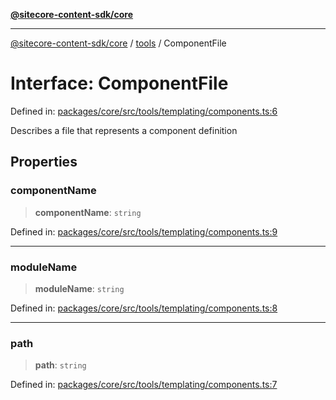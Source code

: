 [**@sitecore-content-sdk/core**](../../README.md)

***

[@sitecore-content-sdk/core](../../README.md) / [tools](../README.md) / ComponentFile

# Interface: ComponentFile

Defined in: [packages/core/src/tools/templating/components.ts:6](https://github.com/Sitecore/xmc-jss-dev/blob/2d716c1b15bc7f650cb9eb490f393fec3b1f4809/packages/core/src/tools/templating/components.ts#L6)

Describes a file that represents a component definition

## Properties

### componentName

> **componentName**: `string`

Defined in: [packages/core/src/tools/templating/components.ts:9](https://github.com/Sitecore/xmc-jss-dev/blob/2d716c1b15bc7f650cb9eb490f393fec3b1f4809/packages/core/src/tools/templating/components.ts#L9)

***

### moduleName

> **moduleName**: `string`

Defined in: [packages/core/src/tools/templating/components.ts:8](https://github.com/Sitecore/xmc-jss-dev/blob/2d716c1b15bc7f650cb9eb490f393fec3b1f4809/packages/core/src/tools/templating/components.ts#L8)

***

### path

> **path**: `string`

Defined in: [packages/core/src/tools/templating/components.ts:7](https://github.com/Sitecore/xmc-jss-dev/blob/2d716c1b15bc7f650cb9eb490f393fec3b1f4809/packages/core/src/tools/templating/components.ts#L7)
